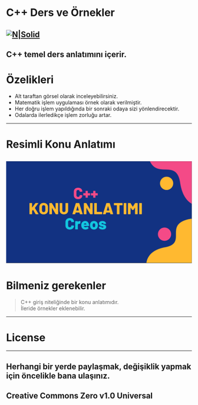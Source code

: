 <h1 class="code-line" data-line-start=0 data-line-end=1 ><a id="C++ Ders ve Örnekler"></a>C++ Ders ve Örnekler</h1>
<h2 class="code-line" data-line-start=2 data-line-end=4 ><a id="NSolidhttpsplaylhgoogleusercontentcom4ChxU_bzuJe8ix7IC7fYOq5xH3rtDjDMFogy4NsF6l8jNH9Q_G7zQUWoZtWvkliyww2247h1264rwhttpwwwartistscompanydigital_2"></a><a href="http://www.artistscompany.tech"><img src="https://raw.githubusercontent.com/creosB/presentation/main/background.png" alt="N|Solid"></a></h2>
<h2 class="code-line" data-line-start=4 data-line-end=6 ><a id="C_temel_ders_anlatmn_ierir_4"></a>C++ temel ders anlatımını içerir.</h2>
<h1 class="code-line" data-line-start=6 data-line-end=7 ><a id="zelikleri_6"></a>Özelikleri</h1>
<ul>
<li class="has-line-data" data-line-start="8" data-line-end="9">Alt taraftan görsel olarak inceleyebilirsiniz.</li>
<li class="has-line-data" data-line-start="9" data-line-end="10">Matematik işlem uygulaması örnek olarak verilmiştir.</li>
<li class="has-line-data" data-line-start="10" data-line-end="11">Her doğru işlem yapıldığında bir sonraki odaya sizi yönlendirecektir.</li>
<li class="has-line-data" data-line-start="11" data-line-end="12">Odalarda ilerledikçe işlem zorluğu artar.</li>
</ul>
<hr>
<h1 class="code-line" data-line-start=13 data-line-end=14 ><a id="Resimli_Konu_Anlatm_13"></a>Resimli Konu Anlatımı</h1>
<h2 class="code-line" data-line-start=14 data-line-end=16 ><a id="An_old_rock_in_the_deserthttpsrawgithubusercontentcomcreosBCPPdersveorneklerimainresim1png_C_Konu_anlatmhttpsgithubcomcreosBCPPdersveornekleriblobmaincppanlatC4B1mpdf_14"></a><a href="https://github.com/creosB/CPP-ders-ve-ornekleri/blob/main/cppanlat%C4%B1m.pdf"><img src="https://raw.githubusercontent.com/creosB/CPP-ders-ve-ornekleri/main/resim1.png" alt="An old rock in the desert" title="C++ Konu anlatımı"></a></h2>
<h1 class="code-line" data-line-start=16 data-line-end=17 ><a id="Bilmeniz_gerekenler_16"></a>Bilmeniz gerekenler</h1>
<blockquote>
<p class="has-line-data" data-line-start="17" data-line-end="19">C++ giriş niteliğinde bir konu anlatımıdır.<br>
İleride örnekler eklenebilir.</p>
</blockquote>
<hr>
<h1 class="code-line" data-line-start=20 data-line-end=21 ><a id="License_20"></a>License</h1>
<hr>
<h2 class="code-line" data-line-start=22 data-line-end=24 ><a id="Herhangi_bir_yerde_paylamak_deiiklik_yapmak_iin_ncelikle_bana_ulanz_22"></a>Herhangi bir yerde paylaşmak, değişiklik yapmak için öncelikle bana ulaşınız.</h2>
<h2 class="code-line" data-line-start=24 data-line-end=26 ><a id="Creative_Commons_Zero_v10_Universal_24"></a>Creative Commons Zero v1.0 Universal</h2>
